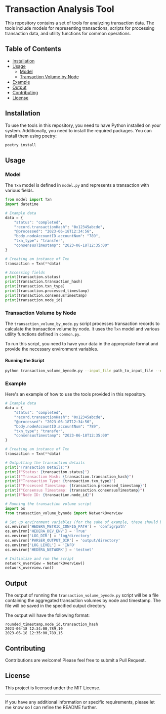 # Transaction Analysis Tool

This repository contains a set of tools for analyzing transaction data. The tools include models for representing transactions, scripts for processing transaction data, and utility functions for common operations.

## Table of Contents

- [Installation](#installation)
- [Usage](#usage)
  - [Model](#model)
  - [Transaction Volume by Node](#transaction-volume-by-node)
- [Example](#example)
- [Output](#output)
- [Contributing](#contributing)
- [License](#license)

## Installation

To use the tools in this repository, you need to have Python installed on your system. Additionally, you need to install the required packages. You can install them using poetry:

```bash
poetry install
```

## Usage

### Model

The `Txn` model is defined in `model.py` and represents a transaction with various fields.

```python
from model import Txn
import datetime

# Example data
data = {
    "status": "completed",
    "record.transactionHash": "0x12345abcde",
    "@processed": "2023-06-18T12:34:56",
    "body.nodeAccountID.accountNum": "789",
    "txn_type": "transfer",
    "consensusTimestamp": "2023-06-18T12:35:00"
}

# Creating an instance of Txn
transaction = Txn(**data)

# Accessing fields
print(transaction.status)
print(transaction.transaction_hash)
print(transaction.txn_type)
print(transaction.processed_timestamp)
print(transaction.consensusTimestamp)
print(transaction.node_id)
```

### Transaction Volume by Node

The `transaction_volume_by_node.py` script processes transaction records to calculate the transaction volume by node. It uses the `Txn` model and various utility functions defined in `common.py`.

To run this script, you need to have your data in the appropriate format and provide the necessary environment variables.


#### Running the Script

```bash
python transaction_volume_bynode.py --input_file path_to_input_file --output_folder path_to_output_folder
```

### Example

Here's an example of how to use the tools provided in this repository.

```python
# Example data
data = {
    "status": "completed",
    "record.transactionHash": "0x12345abcde",
    "@processed": "2023-06-18T12:34:56",
    "body.nodeAccountID.accountNum": "789",
    "txn_type": "transfer",
    "consensusTimestamp": "2023-06-18T12:35:00"
}

# Creating an instance of Txn
transaction = Txn(**data)

# Outputting the transaction details
print("Transaction Details:")
print(f"Status: {transaction.status}")
print(f"Transaction Hash: {transaction.transaction_hash}")
print(f"Transaction Type: {transaction.txn_type}")
print(f"Processed Timestamp: {transaction.processed_timestamp}")
print(f"Consensus Timestamp: {transaction.consensusTimestamp}")
print(f"Node ID: {transaction.node_id}")

# Running the transaction volume script
import os
from transaction_volume_bynode import NetworkOverview

# Set up environment variables (for the sake of example, these should be set in .env file)
os.environ['HEDERA_METRIC_CONFIG_PATH'] = 'config/path'
os.environ['HEDERA_DEV_ENV'] = 'True'
os.environ['LOG_DIR'] = 'log/directory'
os.environ['PARSER_OUTPUT_DIR'] = 'output/directory'
os.environ['LOG_LEVEL'] = 'INFO'
os.environ['HEDERA_NETWORK'] = 'testnet'

# Initialize and run the script
network_overview = NetworkOverview()
network_overview.run()
```

## Output

The output of running the `transaction_volume_bynode.py` script will be a file containing the aggregated transaction volumes by node and timestamp. The file will be saved in the specified output directory.

The output will have the following format:

```
rounded_timestamp,node_id,transaction_hash
2023-06-18 12:34:00,789,10
2023-06-18 12:35:00,789,15
```

## Contributing

Contributions are welcome! Please feel free to submit a Pull Request.

## License

This project is licensed under the MIT License.

---

If you have any additional information or specific requirements, please let me know so I can refine the README further.